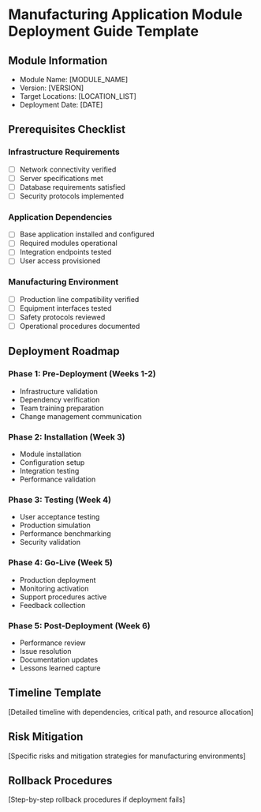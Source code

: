 
# Manufacturing Application Module Deployment Guide Template

## Module Information
- Module Name: [MODULE_NAME]
- Version: [VERSION]
- Target Locations: [LOCATION_LIST]
- Deployment Date: [DATE]

## Prerequisites Checklist
### Infrastructure Requirements
- [ ] Network connectivity verified
- [ ] Server specifications met
- [ ] Database requirements satisfied
- [ ] Security protocols implemented

### Application Dependencies
- [ ] Base application installed and configured
- [ ] Required modules operational
- [ ] Integration endpoints tested
- [ ] User access provisioned

### Manufacturing Environment
- [ ] Production line compatibility verified
- [ ] Equipment interfaces tested
- [ ] Safety protocols reviewed
- [ ] Operational procedures documented

## Deployment Roadmap
### Phase 1: Pre-Deployment (Weeks 1-2)
- Infrastructure validation
- Dependency verification
- Team training preparation
- Change management communication

### Phase 2: Installation (Week 3)
- Module installation
- Configuration setup
- Integration testing
- Performance validation

### Phase 3: Testing (Week 4)
- User acceptance testing
- Production simulation
- Performance benchmarking
- Security validation

### Phase 4: Go-Live (Week 5)
- Production deployment
- Monitoring activation
- Support procedures active
- Feedback collection

### Phase 5: Post-Deployment (Week 6)
- Performance review
- Issue resolution
- Documentation updates
- Lessons learned capture

## Timeline Template
[Detailed timeline with dependencies, critical path, and resource allocation]

## Risk Mitigation
[Specific risks and mitigation strategies for manufacturing environments]

## Rollback Procedures
[Step-by-step rollback procedures if deployment fails]
